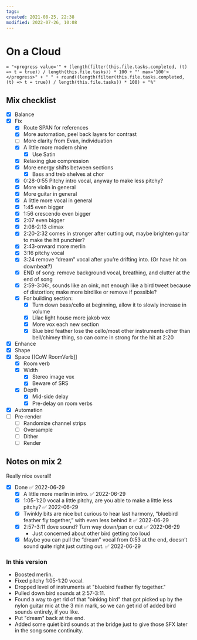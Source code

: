```yaml
---
tags: 
created: 2021-08-25, 22:38
modified: 2022-07-26, 10:08
---
```


# On a Cloud
`= "<progress value='" + (length(filter(this.file.tasks.completed, (t) => t = true)) / length(this.file.tasks)) * 100 + "' max='100'> </progress>" + " " + round((length(filter(this.file.tasks.completed, (t) => t = true)) / length(this.file.tasks)) * 100) + "%"`

## Mix checklist
- [X] Balance
- [X] Fix
	- [x] Route SPAN for references
	- [x] More automation, peel back layers for contrast
	- [ ] More clarity from Evan, individuation
	- [x] A little more modern shine
		- [x] Use Satin
	- [x] Relaxing glue compression
	- [x] More energy shifts between sections
		- [x] Bass and treb shelves at chor
	- [x] 0:28-0:55 Pitchy intro vocal, anyway to make less pitchy?
	- [x] More violin in general
	- [x] More guitar in general
	- [x] A little more vocal in general
	- [x] 1:45 even bigger
	- [x] 1:56 crescendo even bigger
	- [x] 2:07 even bigger
	- [x] 2:08-2:13 climax
	- [x] 2:20-2:32 comes in stronger after cutting out, maybe brighten guitar to make the hit punchier?
	- [x] 2:43-onward more merlin 
	- [x] 3:16 pitchy vocal
	- [x] 3:24 remove “dream” vocal after you’re drifting into. (Or have hit on downbeat?)
	- [x] END of song: remove background vocal, breathing, and clutter at the end of song
	- [x] 2:59-3:06:, sounds like an oink, not enough like a bird tweet because of distortion; make more birdlike or remove if possible?
	- [x] For building section:
		- [x] Turn down bass/cello at beginning, allow it to slowly increase in volume
		- [x] Lilac light house more jakob vox
		- [x] More vox each new section
		- [x] Blue bird feather lose the cello/most other instruments other than bell/chimey thing, so can come in strong for the hit at 2:20
- [X] Enhance
- [X] Shape
- [x] Space [[CoW RoomVerb]]
	- [X] Room verb
	- [x] Width
		- [x] Stereo image vox
		- [x] Beware of SRS
	- [x] Depth
		- [x] Mid-side delay
		- [x] Pre-delay on room verbs
- [x] Automation
- [ ] Pre-render
	- [ ] Randomize channel strips
	- [ ] Oversample
	- [ ] Dither
	- [ ] Render

## Notes on mix 2
Really nice overall!
- [x] Done ✅ 2022-06-29
	- [x] A little more merlin in intro. ✅ 2022-06-29
	- [x] 1:05-1:20 vocal a little pitchy, are you able to make a little less pitchy? ✅ 2022-06-29
	- [x] Twinkly bits are nice but curious to hear last harmony, “bluebird feather fly together,” with even less behind it ✅ 2022-06-29
	- [x] 2:57-3:11 dove sound?  Turn way down/pan or cut ✅ 2022-06-29
		- Just concerned about other bird getting too loud
	- [x] Maybe you can pull the “dream” vocal from 0:53 at the end, doesn’t sound quite right just cutting out. ✅ 2022-06-29

### In this version
- Boosted merlin.
- Fixed pitchy 1:05-1:20 vocal.
- Dropped level of instruments at "bluebird feather fly together."
- Pulled down bird sounds at 2:57-3:11.
- Found a way to get rid of that "oinking bird" that got picked up by the nylon guitar mic at the 3 min mark, so we can get rid of added bird sounds entirely, if you like.
- Put "dream" back at the end.
- Added some quiet bird sounds at the bridge just to give those SFX later in the song some continuity.